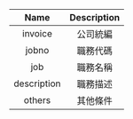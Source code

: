| Name          | Description   | 
| :-----------: | :-----------: | 
| invoice       | 公司統編      | 
| jobno         | 職務代碼      | 
| job           | 職務名稱      | 
| description   | 職務描述      | 
| others        | 其他條件      | 
